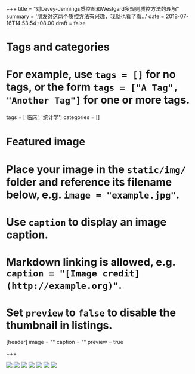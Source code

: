 +++
title = "对Levey-Jennings质控图和Westgard多规则质控方法的理解"
summary = '朋友对这两个质控方法有兴趣，我就也看了看...'
date = 2018-07-16T14:53:54+08:00
draft = false

# Tags and categories
# For example, use `tags = []` for no tags, or the form `tags = ["A Tag", "Another Tag"]` for one or more tags.
tags = ['临床', '统计学']
categories = []

# Featured image
# Place your image in the `static/img/` folder and reference its filename below, e.g. `image = "example.jpg"`.
# Use `caption` to display an image caption.
#   Markdown linking is allowed, e.g. `caption = "[Image credit](http://example.org)"`.
# Set `preview` to `false` to disable the thumbnail in listings.
[header]
image = ""
caption = ""
preview = true

+++

![](/img/post_img/LJ_westgard_1.jpg)
![](/img/post_img/LJ_westgard_2.jpg)
![](/img/post_img/LJ_westgard_3.jpg)
![](/img/post_img/LJ_westgard_4.jpg)
![](/img/post_img/LJ_westgard_5.jpg)
![](/img/post_img/LJ_westgard_6.jpg)
![](/img/post_img/LJ_westgard_7.jpg)
